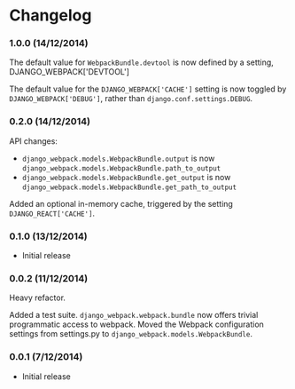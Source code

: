 Changelog
=========

### 1.0.0 (14/12/2014)

The default value for `WebpackBundle.devtool` is now defined by a setting, DJANGO_WEBPACK['DEVTOOL']

The default value for the `DJANGO_WEBPACK['CACHE']` setting is now toggled by `DJANGO_WEBPACK['DEBUG']`,
rather than `django.conf.settings.DEBUG`.

### 0.2.0 (14/12/2014)

API changes:
- `django_webpack.models.WebpackBundle.output` is now `django_webpack.models.WebpackBundle.path_to_output`
- `django_webpack.models.WebpackBundle.get_output` is now `django_webpack.models.WebpackBundle.get_path_to_output`

Added an optional in-memory cache, triggered by the setting `DJANGO_REACT['CACHE']`.

### 0.1.0 (13/12/2014)

- Initial release

### 0.0.2 (11/12/2014)

Heavy refactor.

Added a test suite.
`django_webpack.webpack.bundle` now offers trivial programmatic access to webpack.
Moved the Webpack configuration settings from settings.py to `django_webpack.models.WebpackBundle`.

### 0.0.1 (7/12/2014)

- Initial release